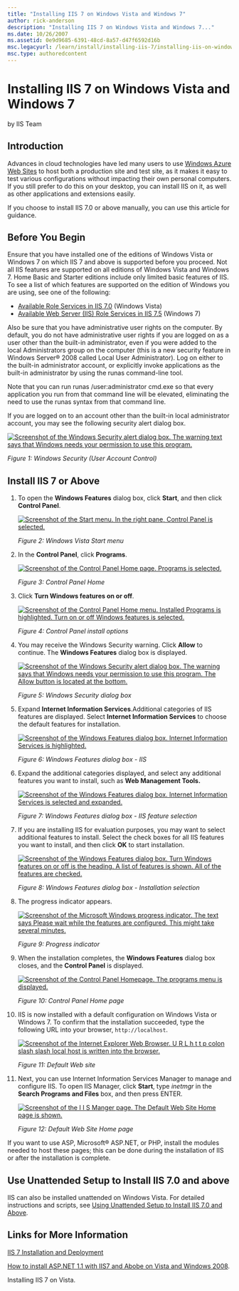 ```yaml
---
title: "Installing IIS 7 on Windows Vista and Windows 7"
author: rick-anderson
description: "Installing IIS 7 on Windows Vista and Windows 7..."
ms.date: 10/26/2007
ms.assetid: 0e9d9685-6391-48cd-8a57-d47f6592d16b
msc.legacyurl: /learn/install/installing-iis-7/installing-iis-on-windows-vista-and-windows-7
msc.type: authoredcontent
---
```

# Installing IIS 7 on Windows Vista and Windows 7

by IIS Team

## Introduction

Advances in cloud technologies have led many users to use [Windows Azure Web Sites](https://www.windowsazure.com/solutions/web/) to host both a production site and test site, as it makes it easy to test various configurations without impacting their own personal computers. If you still prefer to do this on your desktop, you can install IIS on it, as well as other applications and extensions easily.

If you choose to install IIS 7.0 or above manually, you can use this article for guidance.

## Before You Begin

Ensure that you have installed one of the editions of Windows Vista or Windows 7 on which IIS 7 and above is supported before you proceed. Not all IIS features are supported on all editions of Windows Vista and Windows 7. Home Basic and Starter editions include only limited basic features of IIS. To see a list of which features are supported on the edition of Windows you are using, see one of the following:

- [Available Role Services in IIS 7.0](https://go.microsoft.com/fwlink/?LinkId=166549) (Windows Vista)
- [Available Web Server (IIS) Role Services in IIS 7.5](https://go.microsoft.com/fwlink/?LinkId=166491) (Windows 7)

Also be sure that you have administrative user rights on the computer. By default, you do not have administrative user rights if you are logged on as a user other than the built-in administrator, even if you were added to the local Administrators group on the computer (this is a new security feature in Windows Server® 2008 called Local User Administrator). Log on either to the built-in administrator account, or explicitly invoke applications as the built-in administrator by using the runas command-line tool.

Note that you can run runas /user:administrator cmd.exe so that every application you run from that command line will be elevated, eliminating the need to use the runas syntax from that command line.

If you are logged on to an account other than the built-in local administrator account, you may see the following security alert dialog box.

[![Screenshot of the Windows Security alert dialog box. The warning text says that Windows needs your permission to use this program.](installing-iis-on-windows-vista-and-windows-7/_static/image2.jpg)](installing-iis-on-windows-vista-and-windows-7/_static/image1.jpg)

*Figure 1: Windows Security (User Account Control)*

## Install IIS 7 or Above

1. To open the **Windows Features** dialog box, click **Start**, and then click **Control Panel**.

    [![Screenshot of the Start menu. In the right pane, Control Panel is selected.](installing-iis-on-windows-vista-and-windows-7/_static/image4.jpg)](installing-iis-on-windows-vista-and-windows-7/_static/image3.jpg)

    *Figure 2: Windows Vista Start menu*
2. In the **Control Panel**, click **Programs**.

    [![Screenshot of the Control Panel Home page. Programs is selected.](installing-iis-on-windows-vista-and-windows-7/_static/image6.jpg)](installing-iis-on-windows-vista-and-windows-7/_static/image5.jpg)

    *Figure 3: Control Panel Home*
3. Click **Turn Windows features on or off**.

    [![Screenshot of the Control Panel Home menu. Installed Programs is highlighted. Turn on or off Windows features is selected.](installing-iis-on-windows-vista-and-windows-7/_static/image8.jpg)](installing-iis-on-windows-vista-and-windows-7/_static/image7.jpg)

    *Figure 4: Control Panel install options*
4. You may receive the Windows Security warning. Click **Allow** to continue. The **Windows Features** dialog box is displayed.

    [![Screenshot of the Windows Security alert dialog box. The warning says that Windows needs your permission to use this program. The Allow button is located at the bottom.](installing-iis-on-windows-vista-and-windows-7/_static/image10.jpg)](installing-iis-on-windows-vista-and-windows-7/_static/image9.jpg)

    *Figure 5: Windows Security dialog box*
5. Expand **Internet Information Services**.Additional categories of IIS features are displayed. Select **Internet Information Services** to choose the default features for installation.

    [![Screenshot of the Windows Features dialog box. Internet Information Services is highlighted.](installing-iis-on-windows-vista-and-windows-7/_static/image12.jpg)](installing-iis-on-windows-vista-and-windows-7/_static/image11.jpg)

    *Figure 6: Windows Features dialog box - IIS*
6. Expand the additional categories displayed, and select any additional features you want to install, such as **Web Management Tools.** 

    [![Screenshot of the Windows Features dialog box. Internet Information Services is selected and expanded.](installing-iis-on-windows-vista-and-windows-7/_static/image14.jpg)](installing-iis-on-windows-vista-and-windows-7/_static/image13.jpg)

    *Figure 7: Windows Features dialog box - IIS feature selection*
7. If you are installing IIS for evaluation purposes, you may want to select additional features to install. Select the check boxes for all IIS features you want to install, and then click **OK** to start installation. 

    [![Screenshot of the Windows Features dialog box. Turn Windows features on or off is the heading. A list of features is shown. All of the features are checked.](installing-iis-on-windows-vista-and-windows-7/_static/image16.jpg)](installing-iis-on-windows-vista-and-windows-7/_static/image15.jpg)

    *Figure 8: Windows Features dialog box - Installation selection*
8. The progress indicator appears.

    [![Screenshot of the Microsoft Windows progress indicator. The text says Please wait while the features are configured. This might take several minutes.](installing-iis-on-windows-vista-and-windows-7/_static/image18.jpg)](installing-iis-on-windows-vista-and-windows-7/_static/image17.jpg)

    *Figure 9: Progress indicator*
9. When the installation completes, the **Windows Features** dialog box closes, and the **Control Panel** is displayed.

    [![Screenshot of the Control Panel Homepage. The programs menu is displayed.](installing-iis-on-windows-vista-and-windows-7/_static/image20.jpg)](installing-iis-on-windows-vista-and-windows-7/_static/image19.jpg)

    *Figure 10: Control Panel Home page*
10. IIS is now installed with a default configuration on Windows Vista or Windows 7. To confirm that the installation succeeded, type the following URL into your browser, `http://localhost`.

    [![Screenshot of the Internet Explorer Web Browser. U R L h t t p colon slash slash local host is written into the browser.](installing-iis-on-windows-vista-and-windows-7/_static/image22.jpg)](installing-iis-on-windows-vista-and-windows-7/_static/image21.jpg)

    *Figure 11: Default Web site*
11. Next, you can use Internet Information Services Manager to manage and configure IIS. To open IIS Manager, click **Start**, type *inetmgr* in the **Search Programs and Files** box, and then press ENTER.

    [![Screenshot of the I I S Manger page. The Default Web Site Home page is shown.](installing-iis-on-windows-vista-and-windows-7/_static/image24.jpg)](installing-iis-on-windows-vista-and-windows-7/_static/image23.jpg)

    *Figure 12: Default Web Site Home page*

If you want to use ASP, Microsoft® ASP.NET, or PHP, install the modules needed to host these pages; this can be done during the installation of IIS or after the installation is complete.

## Use Unattended Setup to Install IIS 7.0 and above

IIS can also be installed unattended on Windows Vista. For detailed instructions and scripts, see [Using Unattended Setup to Install IIS 7.0 and Above](using-unattended-setup-to-install-iis.md).

## Links for More Information

[IIS 7 Installation and Deployment](https://technet.microsoft.com/library/ee692294(WS.10).aspx)

[How to install ASP.NET 1.1 with IIS7 and Abobe on Vista and Windows 2008](how-to-install-aspnet-11-with-iis-on-vista-and-windows-2008.md).

Installing IIS 7 on Vista.
